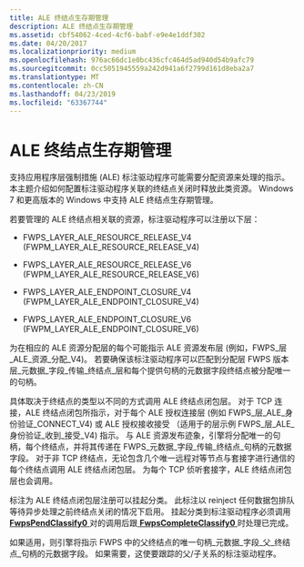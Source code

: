 ```yaml
---
title: ALE 终结点生存期管理
description: ALE 终结点生存期管理
ms.assetid: cbf54062-4ced-4cf6-babf-e9e4e1ddf302
ms.date: 04/20/2017
ms.localizationpriority: medium
ms.openlocfilehash: 976ac66dc1e0bc436cfc464d5ad940d54b9afc79
ms.sourcegitcommit: 0cc5051945559a242d941a6f2799d161d8eba2a7
ms.translationtype: MT
ms.contentlocale: zh-CN
ms.lasthandoff: 04/23/2019
ms.locfileid: "63367744"
---
```

# <a name="ale-endpoint-lifetime-management"></a>ALE 终结点生存期管理


支持应用程序层强制措施 (ALE) 标注驱动程序可能需要分配资源来处理的指示。 本主题介绍如何配置标注驱动程序关联的终结点关闭时释放此类资源。 Windows 7 和更高版本的 Windows 中支持 ALE 终结点生存期管理。

若要管理的 ALE 终结点相关联的资源，标注驱动程序可以注册以下层：

-   FWPS\_LAYER\_ALE\_RESOURCE\_RELEASE\_V4 (FWPM\_LAYER\_ALE\_RESOURCE\_RELEASE\_V4)

-   FWPS\_LAYER\_ALE\_RESOURCE\_RELEASE\_V6 (FWPM\_LAYER\_ALE\_RESOURCE\_RELEASE\_V6)

-   FWPS\_LAYER\_ALE\_ENDPOINT\_CLOSURE\_V4 (FWPM\_LAYER\_ALE\_ENDPOINT\_CLOSURE\_V4)

-   FWPS\_LAYER\_ALE\_ENDPOINT\_CLOSURE\_V6 (FWPM\_LAYER\_ALE\_ENDPOINT\_CLOSURE\_V6)

为在相应的 ALE 资源分配层的每个可能指示 ALE 资源发布层 (例如，FWPS\_层\_ALE\_资源\_分配\_V4)。 若要确保该标注驱动程序可以匹配到分配层 FWPS 版本层\_元数据\_字段\_传输\_终结点\_层和每个提供句柄的元数据字段终结点被分配唯一的句柄。

具体取决于终结点的类型以不同的方式调用 ALE 终结点闭包层。 对于 TCP 连接，ALE 终结点闭包所指示，对于每个 ALE 授权连接层 (例如 FWPS\_层\_ALE\_身份验证\_CONNECT\_V4) 或 ALE 授权接收接受 （适用于的层示例 FWPS\_层\_ALE\_身份验证\_收到\_接受\_V4) 指示。 与 ALE 资源发布迹象，引擎将分配唯一的句柄，每个终结点，并将其传递在 FWPS\_元数据\_字段\_传输\_终结点\_句柄的元数据字段。 对于非 TCP 终结点，无论包含几个唯一远程对等节点与套接字进行通信的每个终结点调用 ALE 终结点闭包层。 为每个 TCP 侦听套接字，ALE 终结点闭包层也会调用。

标注为 ALE 终结点闭包层注册可以挂起分类。 此标注以 reinject 任何数据包排队等待异步处理之前终结点关闭的情况下启用。 挂起分类到标注驱动程序必须调用[ **FwpsPendClassify0** ](https://msdn.microsoft.com/library/windows/hardware/ff551197)对的调用后跟[ **FwpsCompleteClassify0** ](https://msdn.microsoft.com/library/windows/hardware/ff551150)时处理已完成。

如果适用，则引擎将指示 FWPS 中的父终结点的唯一句柄\_元数据\_字段\_父\_终结点\_句柄的元数据字段。 如果需要，这使要跟踪的父/子关系的标注驱动程序。

 

 





